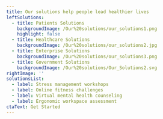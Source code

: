 ```yaml
---
title: Our solutions help people lead healthier lives
leftSolutions:
  - title: Patients Solutions
    backgroundImage: /Our%20solutions/our_solutions1.png
    highlight: false
  - title: Healthcare Solutions
    backgroundImage: /Our%20solutions/our_solutions2.jpg
  - title: Enterprise Solutions
    backgroundImage: /Our%20solutions/our_solutions3.png
  - title: Government Solutions
    backgroundImage: /Our%20solutions/Our_Solutions2.svg
rightImage: ''
solutionsList:
  - label: Stress management workshops
  - label: Online fitness challenges
  - label: Virtual mental health counseling
  - label: Ergonomic workspace assessment
ctaText: Get Started
---
```


